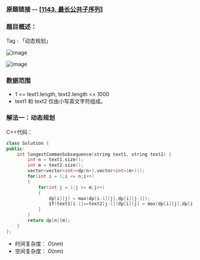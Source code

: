 ### 原题链接 -- [[1143. 最长公共子序列](https://leetcode.cn/problems/longest-common-subsequence/)]

### 题目概述：
Tag : 「动态规划」

![image](https://user-images.githubusercontent.com/99656524/226866856-eccf34cc-9e4a-4def-ae53-3e9cb507b6b7.png)

![image](https://user-images.githubusercontent.com/99656524/226866881-31e195e8-5902-49b4-8176-c3a973f2cb3c.png)

### 数据范围
* 1 <= text1.length, text2.length <= 1000
* text1 和 text2 仅由小写英文字符组成。

### 解法一：动态规划


C++代码：
```cpp
class Solution {
public:
    int longestCommonSubsequence(string text1, string text2) {
        int n = text1.size();
        int m = text2.size();
        vector<vector<int>>dp(n+1,vector<int>(m+1));
        for(int i = 1;i <= n;i++)
        {
            for(int j = 1;j <= m;j++)
            {
                dp[i][j] = max(dp[i-1][j],dp[i][j-1]);
                if(text1[i-1]==text2[j-1])dp[i][j] = max(dp[i][j],dp[i-1][j-1]+1);
            }
        }
        return dp[n][m];
    }
};
```
* 时间复杂度： $O(nm)$ 
* 空间复杂度： $O(nm)$ 

